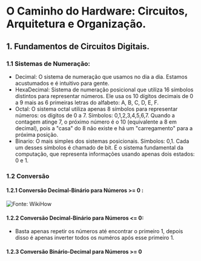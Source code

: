 # O Caminho do Hardware: Circuitos, Arquitetura e Organização.

## 1. Fundamentos de Circuitos Digitais.
### 1.1 Sistemas de Numeração:
   * Decimal: O sistema de numeração que usamos no dia a dia. Estamos acustumados e é intuitivo para gente.
   * HexaDecimal: Sistema de numeração posicional que utiliza 16 símbolos distintos para representar números. Ele usa os 10 dígitos decimais de 0 a 9 mais as 6 primeiras letras do alfabeto: A, B, C, D, E, F.
   * Octal: O sistema octal utiliza apenas 8 símbolos para representar números: os dígitos de 0 a 7. Símbolos: 0,1,2,3,4,5,6,7. Quando a contagem atinge 7, o próximo número é o 10 (equivalente a 8 em decimal), pois a "casa" do 8 não existe e há um "carregamento" para a próxima posição.
   * Binario: O mais simples dos sistemas posicionais. Símbolos: 0,1. Cada um desses símbolos é chamado de bit. É o sistema fundamental da computação, que representa informações usando apenas dois estados: 0 e 1.
### 1.2 Conversão
#### 1.2.1 Conversão Decimal-Binário para Números >= 0 :
![Fonte: WikiHow](https://www.wikihow.com/images/thumb/4/45/Convert-from-Decimal-to-Binary-Step-9-Version-4.jpg/v4-728px-Convert-from-Decimal-to-Binary-Step-9-Version-4.jpg "Fonte WikiHow")
#### 1.2.2 Conversão Decimal-Binário para Números <= 0:
   * Basta apenas repetir os números até encontrar o primeiro 1, depois disso é apenas inverter todos os numéros após esse primeiro 1.
#### 1.2.3 Conversão Binário-Decimal para Números >= 0
